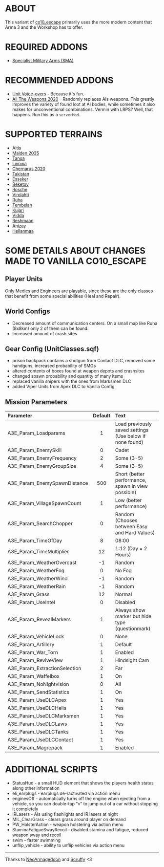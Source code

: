 # ABOUT

This variant of [co10_escape](https://github.com/NeoArmageddon/co10_Escape) primarily uses the more modern content that Arma 3 and the Workshop has to offer.


# REQUIRED ADDONS

* [Specialist Military Arms (SMA)](https://steamcommunity.com/sharedfiles/filedetails/?id=699630614)


# RECOMMENDED ADDONS

* [Unit Voice-overs](https://steamcommunity.com/sharedfiles/filedetails/?id=1868302880) - Because it's fun.
* [All The Weapons 2020](https://forums.bohemia.net/forums/topic/178831-all-the-weapons/?do=findComment&comment=3403630) - Randomly replaces AIs weapons. This greatly improves the variety of found loot at AI bodies, while sometimes it also makes for unconventional combinations. Vermin with LRPS? Well, that happens. Run this as a `serverMod`.


# SUPPORTED TERRAINS

* Altis
* [Malden 2035](https://store.steampowered.com/app/639600/Arma_3_Malden/)
* [Tanoa](https://store.steampowered.com/app/395180/Arma_3_Apex/)
* [Livonia](https://store.steampowered.com/app/1021790/Arma_3_Contact/)
* [Chernarus 2020](https://steamcommunity.com/sharedfiles/filedetails/?id=1981964169)
* [Takistan](https://steamcommunity.com/sharedfiles/filedetails/?id=583544987)
* [Esseker](https://steamcommunity.com/sharedfiles/filedetails/?id=498101407)
* [Beketov](https://steamcommunity.com/sharedfiles/filedetails/?id=743968516)
* [Rosche](https://steamcommunity.com/sharedfiles/filedetails/?id=1527410521)
* [Virolahti](https://steamcommunity.com/sharedfiles/filedetails/?id=1926513010)
* [Ruha](https://steamcommunity.com/sharedfiles/filedetails/?id=1368857262)
* [Tembelan](https://steamcommunity.com/sharedfiles/filedetails/?id=1252091296)
* [Kujari](https://steamcommunity.com/sharedfiles/filedetails/?id=1726494027)
* [Vidda](https://steamcommunity.com/sharedfiles/filedetails/?id=1282716647)
* [Reshmaan](https://steamcommunity.com/sharedfiles/filedetails/?id=843362862)
* [Anizay](https://steamcommunity.com/sharedfiles/filedetails/?id=1537973181)
* [Hellanmaa](https://steamcommunity.com/sharedfiles/filedetails/?id=1291778160)


# SOME DETAILS ABOUT CHANGES MADE TO VANILLA CO10_ESCAPE

## Player Units
Only Medics and Engineers are playable, since these are the only classes that benefit from some special abilities (Heal and Repair).

## World Configs
* Decreased amount of communication centers. On a small map like Ruha (8x8km) only 2 of them can be found.
* Increased amount of crash sites.

## Gear Config (UnitClasses.sqf)
* prison backpack contains a shotgun from Contact DLC, removed some handguns, increased probability of SMGs
* altered contents of boxes found at weapon depots and crashsites
* changed spawn probability and quantity of many items
* replaced vanilla snipers with the ones from Marksmen DLC
* added Viper Units from Apex DLC to Vanilla Config

## Mission Parameters

|         **Parameter**         | **Default** | **Text** |
|:------------------------------|:-----------:|:-|
| A3E_Param_Loadparams          |      1      | Load previously saved settings (Use below if none found) |
| A3E_Param_EnemySkill          |      0      | Cadet |
| A3E_Param_EnemyFrequency      |      2      | Some (3-5) |
| A3E_Param_EnemyGroupSize      |      4      | Some (3-5) |
| A3E_Param_EnemySpawnDistance  |     500     | Short (better performance, spawn in view possible) |
| A3E_Param_VillageSpawnCount   |      1      | Low (better performance) |
| A3E_Param_SearchChopper       |      0      | Random (Chooses between Easy and Hard Values) |
| A3E_Param_TimeOfDay           |      8      | 08:00 |
| A3E_Param_TimeMultiplier      |     12      | 1:12 (Day = 2 Hours) |
| A3E_Param_WeatherOvercast     |     -1      | Random  |
| A3E_Param_WeatherFog          |      0      | No Fog |
| A3E_Param_WeatherWind         |     -1      | Random |
| A3E_Param_WeatherRain         |     -1      | Random |
| A3E_Param_Grass               |     12      | Normal |
| A3E_Param_UseIntel            |      0      | Disabled |
| A3E_Param_RevealMarkers       |      1      | Always show marker but hide type (questionmark) |
| A3E_Param_VehicleLock         |      0      | None |
| A3E_Param_Artillery           |      1      | Default |
| A3E_Param_War_Torn            |      1      | Enabled |
| A3E_Param_ReviveView          |      1      | Hindsight Cam |
| A3E_Param_ExtractionSelection |      2      | Far |
| A3E_Param_Waffelbox           |      1      | On |
| A3E_Param_NoNightvision       |      0      | All |
| A3E_Param_SendStatistics      |      1      | On |
| A3E_Param_UseDLCApex          |      1      | Yes |
| A3E_Param_UseDLCHelis         |      1      | Yes |
| A3E_Param_UseDLCMarksmen      |      1      | Yes |
| A3E_Param_UseDLCLaws          |      1      | Yes |
| A3E_Param_UseDLCTanks         |      1      | Yes |
| A3E_Param_UseDLCContact       |      1      | Yes |
| A3E_Param_Magrepack           |      1      | Enabled |


# ADDITIONAL SCRIPTS

* StatusHud - a small HUD element that shows the players health status along other information
* eli_earplugs - earplugs de-/activated via action menu
* enginesOff - automatically turns off the engine when ejecting from a vehicle, so you can double-tap "v" to jump out of a car without stopping it completely
* IRLasers - AIs using flashlights and IR lasers at night
* MIL_ClearGrass - clears grass around player on demand
* PW_HolsterAction - weapon holstering via action menu
* StaminaFatigueSwayRecoil - disabled stamina and fatigue, reduced weapon sway and recoil
* swim - faster swimming
* unflip_vehicle - ability to unflip vehicles via action menu


---

Thanks to [NeoArmageddon](https://github.com/NeoArmageddon) and [Scruffy](https://github.com/ScruffyAT) <3